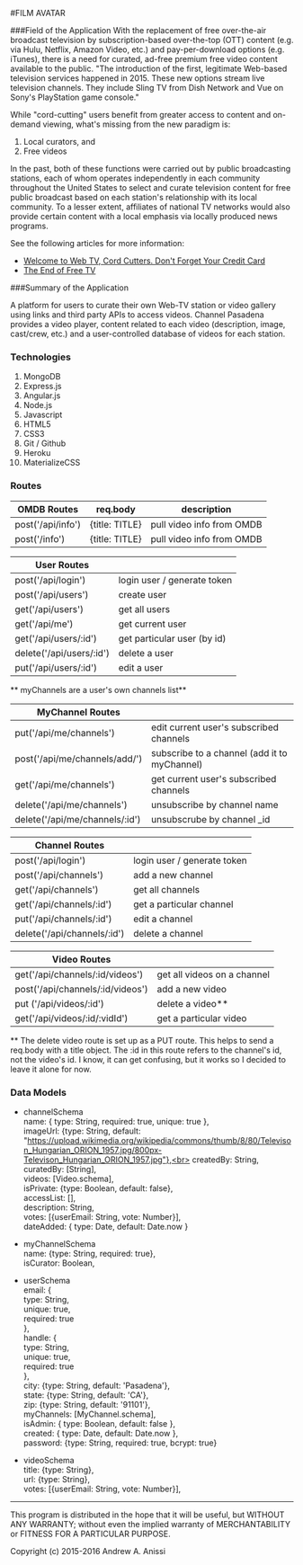 #FILM AVATAR

###Field of the Application
With the replacement of free over-the-air broadcast television by 
subscription-based over-the-top (OTT) content (e.g. via Hulu,
Netflix, Amazon Video, etc.) and pay-per-download options (e.g. iTunes),
there is a need for curated, ad-free premium free video content available 
to the public. "The introduction of the first, legitimate Web-based 
television services happened in 2015. These new options stream live 
television channels. They include Sling TV from Dish Network and Vue 
on Sony's PlayStation game console."

While "cord-cutting" users benefit from greater access to content
and on-demand viewing, what's missing from the new paradigm is:

1) Local curators, and
2) Free videos

In the past, both of these functions were carried out by public
broadcasting stations, each of whom operates independently in each
community throughout the United States to select and curate
television content for free public broadcast based on each station's
relationship with its local community. To a lesser extent, affiliates 
of national TV networks would also provide certain content with a 
local emphasis via locally produced news programs.

See the following articles for more information:

- [Welcome to Web TV, Cord Cutters. Don't Forget Your Credit Card](http://www.cnet.com/news/welcome-to-web-tv-cord-cutters-dont-forget-your-credit-card/)
- [The End of Free TV](http://www.thewire.com/technology/2013/04/end-free-tv/64004/)


###Summary of the Application

A platform for users to curate their own Web-TV station or 
video gallery using links and third party APIs to access videos.
Channel Pasadena provides a video player, content related to each
video (description, image, cast/crew, etc.) and a user-controlled
database of videos for each station.

### Technologies
1. MongoDB
2. Express.js
3. Angular.js
4. Node.js
5. Javascript
6. HTML5
7. CSS3
8. Git / Github
9. Heroku
10. MaterializeCSS


### Routes


|  OMDB Routes      | req.body          | description
|------------------|-----------|----------------|
| post('/api/info')	| {title: TITLE} 	| pull video info from OMDB|
| post('/info')    | {title: TITLE}	| pull video info from OMDB|



|  User Routes      |           |
|------------------|-----------|
| post('/api/login')          | login user / generate token     |
| post('/api/users')          | create user                 |
| get('/api/users')           | get all users               |
| get('/api/me')           | get current user            |
| get('/api/users/:id')    | get particular user (by id) |
| delete('/api/users/:id') | delete a user               |
| put('/api/users/:id')    | edit a user                 |



** myChannels are a user's own channels list**


|  MyChannel Routes       |           |
|-------------------------|-----------|
| put('/api/me/channels') | edit current user's subscribed channels |
| post('/api/me/channels/add/') | subscribe to a channel (add it to myChannel) |
| get('/api/me/channels') | get current user's subscribed channels |
| delete('/api/me/channels') | unsubscribe by channel name |
| delete('/api/me/channels/:id') | unsubscrube by channel _id |

|  Channel Routes      |           |
|----------------------|-----------|
| post('/api/login')			| login user / generate token     |
| post('/api/channels')				| add a new channel |
| get('/api/channels') 				| get all channels |
| get('/api/channels/:id')  		| get a particular channel |
| put('/api/channels/:id')			| edit a channel |
| delete('/api/channels/:id')		| delete a channel |


|  Video Routes			|           |
|----------------------|-----------|
| get('/api/channels/:id/videos') 		| get all videos on a channel |
| post('/api/channels/:id/videos')		| add a new video |
| put ('/api/videos/:id') 	| delete a video** |
| get('/api/videos/:id/:vidId')			| get a particular video

** The delete video route is set up as a PUT route. This helps to send
a req.body with a title object. The :id in this route refers to the
channel's id, not the video's id. I know, it can get confusing, but
it works so I decided to leave it alone for now.


### Data Models

- channelSchema<br>
  name: { type: String, required: true, unique: true },<br>
  imageUrl: {type: String, default: "https://upload.wikimedia.org/wikipedia/commons/thumb/8/80/Televison_Hungarian_ORION_1957.jpg/800px-Televison_Hungarian_ORION_1957.jpg"},<br>
  createdBy: String,<br>
  curatedBy: [String],<br>
  videos: [Video.schema],<br>
  isPrivate: {type: Boolean, default: false},<br>
  accessList: [],<br>
  description: String,<br>
  votes: [{userEmail: String, vote: Number}],<br>
  dateAdded: { type: Date, default: Date.now }


- myChannelSchema<br>
  name: {type: String, required: true},<br>
  isCurator: Boolean,


- userSchema<br>
  email: {<br>
    type:     String,<br>
    unique:   true,<br>
    required: true<br>
  },<br>
  handle: {<br>
    type:    String,<br>
    unique:  true,<br>
    required: true<br>
  },<br>
  city:  {type: String, default: 'Pasadena'},<br>
  state: {type: String, default: 'CA'},<br>
  zip:   {type: String, default: '91101'},<br>
  myChannels: [MyChannel.schema],<br>
  isAdmin: { type: Boolean, default: false },<br>
  created: { type: Date, default: Date.now },<br>
  password: {type: String, required: true, bcrypt: true}<br>


- videoSchema<br>
  title:        {type: String},<br>
  url:          {type: String},<br>
  votes:        [{userEmail: String, vote: Number}],<br>



***

This program is distributed in the hope that it will be useful, but WITHOUT ANY WARRANTY; without even the implied warranty of MERCHANTABILITY or FITNESS FOR A PARTICULAR PURPOSE.

Copyright (c) 2015-2016 Andrew A. Anissi
